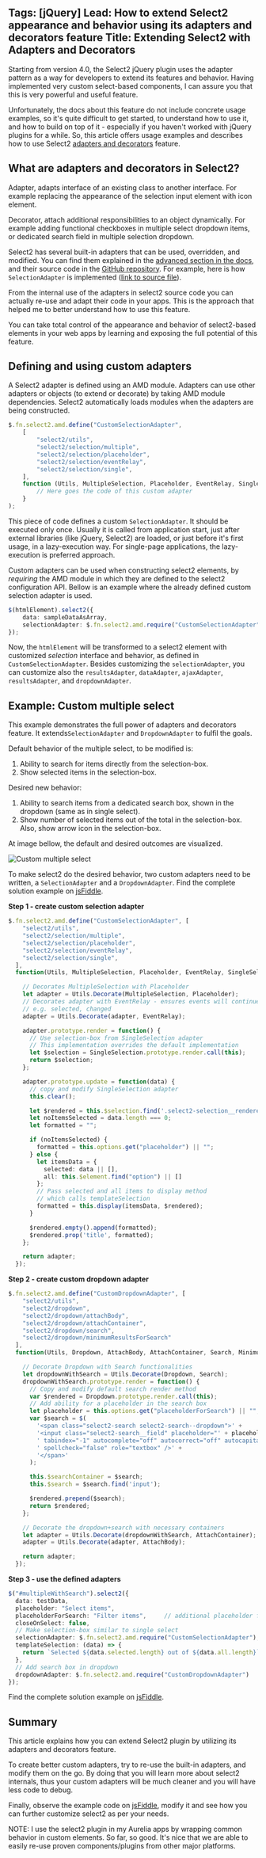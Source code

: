 Tags: [jQuery]
Lead: How to extend Select2 appearance and behavior using its adapters and decorators feature
Title: Extending Select2 with Adapters and Decorators
---

Starting from version 4.0, the Select2 jQuery plugin uses the adapter pattern as a way for developers to extend its features and behavior. Having implemented very custom select-based components, I can assure you that this is very powerful and useful feature.

Unfortunately, the docs about this feature do not include concrete usage examples, so it's quite difficult to get started, to understand how to use it, and how to build on top of it - especially if you haven't worked with jQuery plugins for a while. So, this article offers usage examples and describes how to use Select2 [adapters and decorators](https://select2.org/advanced/adapters-and-decorators) feature. 

## What are adapters and decorators in Select2?

Adapter, adapts interface of an existing class to another interface. For example replacing the appearance of the selection input element with icon element. 

Decorator, attach additional responsibilities to an object dynamically. For example adding functional checkboxes in multiple select dropdown items, or dedicated search field in multiple selection dropdown.

Select2 has several built-in adapters that can be used, overridden, and modified. You can find them explained in the [advanced section in the docs](https://select2.org/advanced/default-adapters), and their source code in the [GitHub repository](https://github.com/select2/select2/tree/062c6c3af5f0f39794c34c0a343a3857e587cc97/src/js/select2). For example, here is how `SelectionAdapter` is implemented ([link to source file](https://github.com/select2/select2/blob/062c6c3af5f0f39794c34c0a343a3857e587cc97/src/js/select2/selection/single.js)). 

From the internal use of the adapters in select2 source code you can actually re-use and adapt their code in your apps. This is the approach that helped me to better understand how to use this feature. 

You can take total control of the appearance and behavior of select2-based elements in your web apps by learning and exposing the full potential of this feature.

## Defining and using custom adapters

A Select2 adapter is defined using an AMD module. Adapters can use other adapters or objects (to extend or decorate) by taking AMD module dependencies. Select2 automatically loads modules when the adapters are being constructed. 

```typescript
$.fn.select2.amd.define("CustomSelectionAdapter",
    [
        "select2/utils",
        "select2/selection/multiple",
        "select2/selection/placeholder",
        "select2/selection/eventRelay",
        "select2/selection/single",
    ],
    function (Utils, MultipleSelection, Placeholder, EventRelay, SingleSelection) {
        // Here goes the code of this custom adapter
    }
);
```

This piece of code defines a custom `SelectionAdapter`. It should be executed only once. Usually it is called from application start, just after external libraries (like jQuery, Select2) are loaded, or just before it's first usage, in a lazy-execution way. For single-page applications, the lazy-execution is preferred approach.

Custom adapters can be used when constructing select2 elements, by *requiring* the AMD module in which they are defined to the select2 configuration API. Bellow is an example where the already defined custom selection adapter is used.

```typescript
$(htmlElement).select2({
    data: sampleDataAsArray,
    selectionAdapter: $.fn.select2.amd.require("CustomSelectionAdapter")
});
```

Now, the `htmlElement` will be transformed to a select2 element with customized *selection* interface and behavior, as defined in `CustomSelectionAdapter`. Besides customizing the `selectionAdapter`, you can customize also the `resultsAdapter`, `dataAdapter`, `ajaxAdapter`, `resultsAdapter`, and `dropdownAdapter`.

## Example: Custom multiple select

This example demonstrates the full power of adapters and decorators feature. It extends`SelectionAdapter` and `DropdownAdapter` to fulfil the goals.

Default behavior of the multiple select, to be modified is:

1. Ability to search for items directly from the selection-box.
2. Show selected items in the selection-box.

Desired new behavior:

1. Ability to search items from a dedicated search box, shown in the dropdown (same as in single select).
2. Show number of selected items out of the total in the selection-box. Also, show arrow icon in the selection-box.

At image bellow, the default and desired outcomes are visualized.

![Custom multiple select](/images/2017-10-24-extending-select2-with-adapters-and-decorators/1.png)

To make select2 do the desired behavior, two custom adapters need to be written, a `SelectionAdapter` and a `DropdownAdapter`.  Find the complete solution example on [jsFiddle](https://jsfiddle.net/bojanv91/ou7ohLd1/15).

**Step 1 - create custom selection adapter**

```typescript
$.fn.select2.amd.define("CustomSelectionAdapter", [
    "select2/utils",
    "select2/selection/multiple",
    "select2/selection/placeholder",
    "select2/selection/eventRelay",
    "select2/selection/single",
  ],
  function(Utils, MultipleSelection, Placeholder, EventRelay, SingleSelection) {

    // Decorates MultipleSelection with Placeholder
    let adapter = Utils.Decorate(MultipleSelection, Placeholder);
    // Decorates adapter with EventRelay - ensures events will continue to fire
    // e.g. selected, changed
    adapter = Utils.Decorate(adapter, EventRelay);

    adapter.prototype.render = function() {
      // Use selection-box from SingleSelection adapter
      // This implementation overrides the default implementation
      let $selection = SingleSelection.prototype.render.call(this);
      return $selection;
    };

    adapter.prototype.update = function(data) {
      // copy and modify SingleSelection adapter
      this.clear();

      let $rendered = this.$selection.find('.select2-selection__rendered');
      let noItemsSelected = data.length === 0;
      let formatted = "";

      if (noItemsSelected) {
        formatted = this.options.get("placeholder") || "";
      } else {
        let itemsData = {
          selected: data || [],
          all: this.$element.find("option") || []
        };
        // Pass selected and all items to display method
        // which calls templateSelection
        formatted = this.display(itemsData, $rendered);
      }

      $rendered.empty().append(formatted);
      $rendered.prop('title', formatted);
    };

    return adapter;
  });
```

**Step 2 - create custom dropdown adapter**

```typescript
$.fn.select2.amd.define("CustomDropdownAdapter", [
    "select2/utils",
    "select2/dropdown",
    "select2/dropdown/attachBody",
    "select2/dropdown/attachContainer",
    "select2/dropdown/search",
    "select2/dropdown/minimumResultsForSearch"
  ],
  function(Utils, Dropdown, AttachBody, AttachContainer, Search, MinimumResultsForSearch) {

    // Decorate Dropdown with Search functionalities
    let dropdownWithSearch = Utils.Decorate(Dropdown, Search);
    dropdownWithSearch.prototype.render = function() {
      // Copy and modify default search render method
      var $rendered = Dropdown.prototype.render.call(this);
      // Add ability for a placeholder in the search box
      let placeholder = this.options.get("placeholderForSearch") || "";
      var $search = $(
        '<span class="select2-search select2-search--dropdown">' +
        '<input class="select2-search__field" placeholder="' + placeholder + '" type="search"' +
        ' tabindex="-1" autocomplete="off" autocorrect="off" autocapitalize="off"' +
        ' spellcheck="false" role="textbox" />' +
        '</span>'
      );

      this.$searchContainer = $search;
      this.$search = $search.find('input');

      $rendered.prepend($search);
      return $rendered;
    };

    // Decorate the dropdown+search with necessary containers
    let adapter = Utils.Decorate(dropdownWithSearch, AttachContainer);
    adapter = Utils.Decorate(adapter, AttachBody);

    return adapter;
  });
```

**Step 3 - use the defined adapters**

```typescript
$("#multipleWithSearch").select2({
  data: testData,
  placeholder: "Select items",
  placeholderForSearch: "Filter items",		// additional placeholder for search box
  closeOnSelect: false,
  // Make selection-box similar to single select
  selectionAdapter: $.fn.select2.amd.require("CustomSelectionAdapter"),
  templateSelection: (data) => {
    return `Selected ${data.selected.length} out of ${data.all.length}`;
  },
  // Add search box in dropdown
  dropdownAdapter: $.fn.select2.amd.require("CustomDropdownAdapter")
});
```

Find the complete solution example on [jsFiddle](https://jsfiddle.net/bojanv91/ou7ohLd1/15).

## Summary

This article explains how you can extend Select2 plugin by utilizing its adapters and decorators feature. 

To create better custom adapters, try to re-use the built-in adapters, and modify them on the go. By doing that you will learn more about select2 internals, thus your custom adapters will be much cleaner and you will have less code to debug.

Finally, observe the example code on [jsFiddle](https://jsfiddle.net/bojanv91/ou7ohLd1/15), modify it and see how you can further customize select2 as per your needs. 

NOTE: I use the select2 plugin in my Aurelia apps by wrapping common behavior in custom elements. So far, so good. It's nice that we are able to easily re-use proven components/plugins from other major platforms.